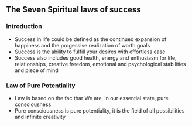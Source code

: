 ## The Seven Spiritual laws of success

### Introduction
* Success in life could be defined as the continued expansion of happiness and the progessive realization of worth goals
* Success is the ability to fulfill your desires with effortless ease
* Success also includes good health, energy and enthusiasm for life, relationships, creative freedom, emotional and psychological stabilities and piece of mind

### Law of Pure Potentiality


* Law is based on the fac thar We are, in our essential state, pure consciousness
* Pure consciousness is pure potentiality, it is the field of all possibilities and infinite creativity 
